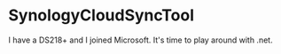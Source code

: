 # SynologyCloudSyncTool
I have a DS218+ and I joined Microsoft. It's time to play around with .net.
